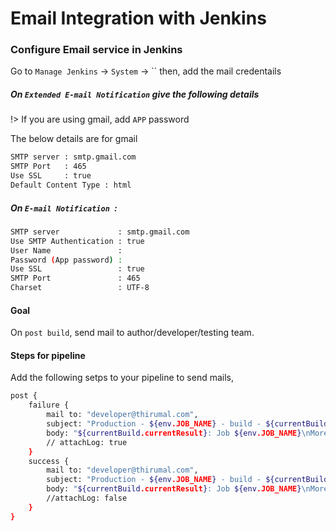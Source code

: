 # Email Integration with Jenkins

### Configure Email service in Jenkins

Go to `Manage Jenkins` -> `System` -> `` then, add the mail credentails

##### On `Extended E-mail Notification` give the following details

!> If you are using gmail, add `APP` password

The below details are for gmail

```bash
SMTP server : smtp.gmail.com
SMTP Port   : 465
Use SSL     : true
Default Content Type : html
```
##### On `E-mail Notification `:

```bash
SMTP server             : smtp.gmail.com
Use SMTP Authentication : true
User Name               : 
Password (App password) :
Use SSL                 : true
SMTP Port               : 465
Charset                 : UTF-8
```

#### Goal

On `post build`, send mail to author/developer/testing team.

#### Steps for pipeline

Add the following setps to your pipeline to send mails,

```bash
post {
    failure {
        mail to: "developer@thirumal.com",
        subject: "Production - ${env.JOB_NAME} - build - ${currentBuild.currentResult} ",
        body: "${currentBuild.currentResult}: Job ${env.JOB_NAME}\nMore Info can be found here: ${env.BUILD_URL}"
        // attachLog: true
    }
    success {
        mail to: "developer@thirumal.com",
        subject: "Production - ${env.JOB_NAME} - build - ${currentBuild.currentResult}: ",
        body: "${currentBuild.currentResult}: Job ${env.JOB_NAME}\nMore Info can be found here: ${env.BUILD_URL}"
        //attachLog: false
    }
}
```